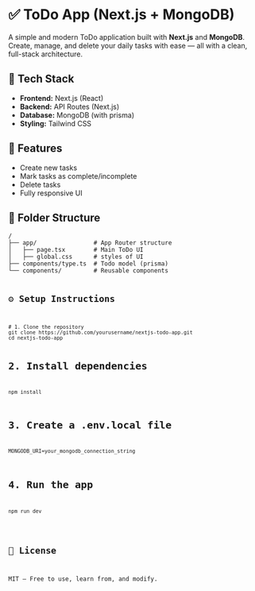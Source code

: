 <h1>✅ ToDo App (Next.js + MongoDB)</h1>

<p>A simple and modern ToDo application built with <strong>Next.js</strong> and <strong>MongoDB</strong>. Create, manage, and delete your daily tasks with ease — all with a clean, full-stack architecture.</p>

<h2>🔧 Tech Stack</h2>
<ul>
  <li><strong>Frontend:</strong> Next.js (React)</li>
  <li><strong>Backend:</strong> API Routes (Next.js)</li>
  <li><strong>Database:</strong> MongoDB (with prisma)</li>
  <li><strong>Styling:</strong> Tailwind CSS</li>
</ul>

<h2>🚀 Features</h2>
<ul>
  <li>Create new tasks</li>
  <li>Mark tasks as complete/incomplete</li>
  <li>Delete tasks</li>
  <li>Fully responsive UI</li>
</ul>

<h2>📁 Folder Structure</h2>
<pre><code>/
├── app/                # App Router structure
│   ├── page.tsx        # Main ToDo UI
│   ├── global.css      # styles of UI
├── components/type.ts  # Todo model (prisma)
└── components/         # Reusable components
  
<h2>⚙️ Setup Instructions</h2>
<pre><code># 1. Clone the repository
git clone https://github.com/yourusername/nextjs-todo-app.git
cd nextjs-todo-app

# 2. Install dependencies
npm install

# 3. Create a .env.local file
MONGODB_URI=your_mongodb_connection_string

# 4. Run the app
npm run dev
</code></pre>

<h2>📜 License</h2>
<p>MIT – Free to use, learn from, and modify.</p>
